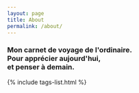 ```yaml
---
layout: page
title: About
permalink: /about/
---
```


### Mon carnet de voyage de l'ordinaire.<br>Pour apprécier aujourd'hui,<br>et penser à demain.

{% include tags-list.html %}